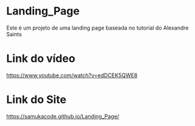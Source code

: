 # Landing_Page
Este é um projeto de uma landing page baseada no tutorial do Alexandre Saints

# Link do vídeo 
https://www.youtube.com/watch?v=edDCEK5QWE8

# Link do Site
https://samukacode.github.io/Landing_Page/
